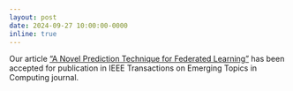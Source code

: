 ```yaml
---
layout: post
date: 2024-09-27 10:00:00-0000
inline: true
---
```


Our article [“A Novel Prediction Technique for Federated Learning”](#) has been accepted for publication in IEEE
Transactions on Emerging Topics in Computing journal.